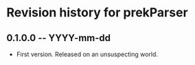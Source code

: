 # Revision history for prekParser

## 0.1.0.0 -- YYYY-mm-dd

* First version. Released on an unsuspecting world.
